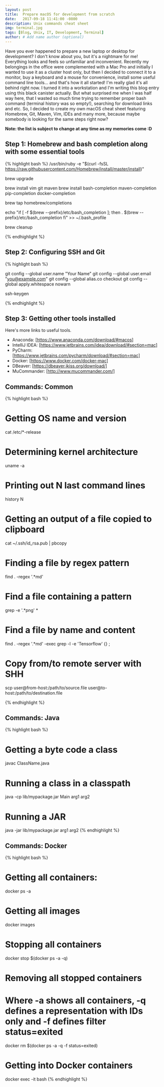 ```yaml
---
layout: post
title:  Prepare macOS for development from scratch
date:   2017-09-18 11:41:00 -0800
description: Unix commands cheat sheet
img: terminal.jpg
tags: [Blog, Unix, IT, Development, Terminal]
author: # Add name author (optional)
---
```

Have you ever happened to prepare a new laptop or desktop for development? I don't know about you, but it's a nightmare
for me! Everything looks and feels so unfamiliar and inconvenient. Recently my belongings in the office were complemented
with a Mac Pro and initially I wanted to use it as a cluster host only, but then I decided to connect it to a monitor,
buy a keyboard and a mouse for convenience, install some useful command line tools... and that's how it all started!
I'm really glad it's all behind right now. I turned it into a workstation and I'm writing this blog entry using this
black canister actually. But what surprised me when I was half way here, that I wasted so much time trying to remember
proper bash command (terminal history was so empty!), searching for download links and etc. So, I decided to create my 
own macOS cheat sheet featuring Homebrew, Git, Maven, Vim, IDEs and many more, because maybe somebody is looking for the
same steps right now?

**Note: the list is subject to change at any time as my memories come :D** 

## Step 1: Homebrew and bash completion along with some essential tools
{% highlight bash %}
/usr/bin/ruby -e "$(curl -fsSL https://raw.githubusercontent.com/Homebrew/install/master/install)"

brew upgrade

brew install vim git maven
brew install bash-completion maven-completion pip-completion docker-completion

brew tap homebrew/completions

echo "if [ -f $(brew --prefix)/etc/bash_completion ]; then
  . $(brew --prefix)/etc/bash_completion
fi" >> ~/.bash_profile

brew cleanup

{% endhighlight %}

## Step 2: Configuring SSH and Git
{% highlight bash %}

git config --global user.name "Your Name"
git config --global user.email "you@example.com"
git config --global alias.co checkout
git config --global apply.whitespace nowarn

ssh-keygen

{% endhighlight %}

## Step 3: Getting other tools installed
Here's more links to useful tools.
* Anaconda: [https://www.anaconda.com/download/#macos]
* IntelliJ IDEA: [https://www.jetbrains.com/idea/download/#section=mac]
* PyCharm: [https://www.jetbrains.com/pycharm/download/#section=mac]
* Docker: [https://www.docker.com/docker-mac]
* DBeaver: [https://dbeaver.jkiss.org/download/]
* MuCommander: [http://www.mucommander.com/]

## Commands: Common
{% highlight bash %}
# Getting OS name and version
cat /etc/*-release

# Determining kernel architecture
uname -a

# Printing out N last command lines
history N

# Getting an output of a file copied to clipboard
cat ~/.ssh/id_rsa.pub | pbcopy

# Finding a file by regex pattern
find . -regex '.*md'

# Find a file containing a pattern
grep -e '.*png' *

# Find a file by name and content
find . -regex '.*md' -exec grep -l -e 'Tensorflow' {} \;

# Copy from/to remote server with SHH
scp user@from-host:/path/to/source.file user@to-host:/path/to/destination.file

{% endhighlight %}

## Commands: Java
{% highlight bash %}
# Getting a byte code a class
javac ClassName.java

# Running a class in a classpath
java -cp lib/mypackage.jar Main arg1 arg2

# Running a JAR
java -jar lib/mypackage.jar arg1 arg2
{% endhighlight %}

## Commands: Docker
{% highlight bash %}
# Getting all containers:
docker ps -a

# Getting all images
docker images

# Stopping all containers
docker stop $(docker ps -a -q)

# Removing all stopped containers
# Where -a shows all containers, -q defines a representation with IDs only and -f defines filter status=exited
docker rm $(docker ps -a -q -f status=exited)

# Getting into Docker containers
docker exec -it <mycontainer> bash
{% endhighlight %}

[//]: # (Link references)

[https://www.anaconda.com/download/#macos]: https://www.anaconda.com/download/#macos "Anaconda"
[https://www.jetbrains.com/idea/download/#section=mac]: https://www.jetbrains.com/idea/download/#section=mac "IntelliJ IDEA"
[https://www.jetbrains.com/pycharm/download/#section=mac]: https://www.jetbrains.com/pycharm/download/#section=mac "PyCharm"
[https://www.docker.com/docker-mac]: https://www.docker.com/docker-mac "Docker"
[https://dbeaver.jkiss.org/download/]: https://dbeaver.jkiss.org/download/ "DBeaver"
[http://www.mucommander.com/]: http://www.mucommander.com/ "MuCommander"
